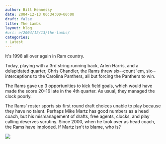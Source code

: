 ```yaml
---
author: Bill Hennessy
date: 2004-12-13 06:34:00+00:00
draft: false
title: The Lambs
layout: blog
#url: e/2004/12/13/the-lambs/
categories:
- Latest
---
```


It's 1998 all over again in Ram country.




Today, playing with a 3rd string running back, Arlen Harris, and a delapidated quarter, Chris Chandler, the Rams threw six--count 'em, six--interceptions to the Carolina Panthers, all but forcing the Panthers to win.




The Rams gave up 3 opportunities to kick field goals, which would have made the score 20-16 late in the 4th quarter. As usual, they managed the clock poorly.




The Rams' roster sports six first round draft choices unable to play because they have no talent. Perhaps Mike Martz has good numbers as a head coach, but his mismanagement of drafts, free agents, clocks, and play calling deserves scrutiny. Since 2000, when he took over as head coach, the Rams have imploded. If Martz isn't to blame, who is?




![](https://blog.billhennessy.com/aggbug.aspx?PostID=861)

